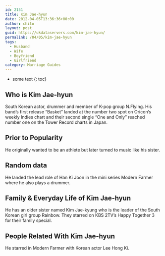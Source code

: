 ```yaml
---
id: 2151
title: Kim Jae-hyun
date: 2012-04-05T13:36:36+00:00
author: chito
layout: post
guid: https://ukdataservers.com/kim-jae-hyun/
permalink: /04/05/kim-jae-hyun
tags:
  - Husband
  - Wife
  - Boyfriend
  - Girlfriend
category: Marriage Guides
---
```


* some text
{: toc}
          
          
## Who is  Kim Jae-hyun
                  
                  
                  
South Korean actor, drummer and member of K-pop group N.Flying. His band&#8217;s first release &#8220;Basket&#8221; landed at the number two spot on Oricon&#8217;s weekly Indies chart and their second single &#8220;One and Only&#8221; reached number one on the Tower Record charts in Japan.
                  
                
                
                
## Prior to Popularity 
                  
                  
                  
He originally wanted to be an athlete but later turned to music like his sister.
                  
                
                
                
## Random data 
                  
                  
                  
He landed the lead role of Han Ki Joon in the mini series Modern Farmer where he also plays a drummer.
                  
                
                
                
## Family & Everyday Life of Kim Jae-hyun
                  
                  
                  
He has an older sister named Kim Jae-kyung who is the leader of the South Korean girl group Rainbow. They starred on KBS 2TV&#8217;s Happy Together 3 for their family special.
                  
                
                
                
## People Related With  Kim Jae-hyun
                  
                  
                  
He starred in Modern Farmer with Korean actor Lee Hong Ki.
                  
                
              
            
          
          
          
    
    
  
